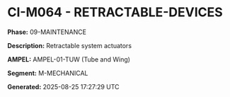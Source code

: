 # CI-M064 - RETRACTABLE-DEVICES

**Phase:** 09-MAINTENANCE

**Description:** Retractable system actuators

**AMPEL:** AMPEL-01-TUW (Tube and Wing)

**Segment:** M-MECHANICAL

**Generated:** 2025-08-25 17:27:29 UTC
